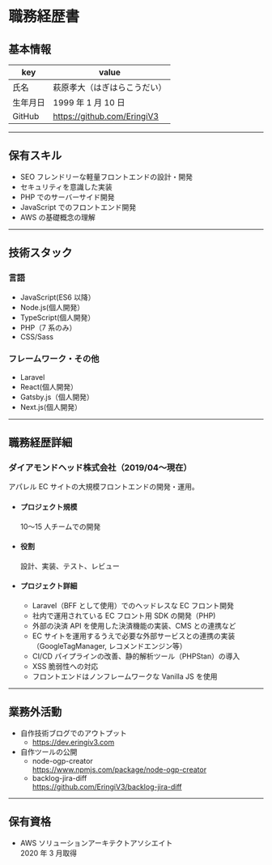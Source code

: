 # 職務経歴書

## 基本情報

| key      | value                        |
| -------- | ---------------------------- |
| 氏名     | 萩原孝大（はぎはらこうだい） |
| 生年月日 | 1999 年 1 月 10 日           |
| GitHub   | https://github.com/EringiV3  |

---

## 保有スキル

- SEO フレンドリーな軽量フロントエンドの設計・開発
- セキュリティを意識した実装
- PHP でのサーバーサイド開発
- JavaScript でのフロントエンド開発
- AWS の基礎概念の理解

---

## 技術スタック

### 言語

- JavaScript(ES6 以降）
- Node.js(個人開発）
- TypeScript(個人開発）
- PHP（7 系のみ）
- CSS/Sass

### フレームワーク・その他

- Laravel
- React(個人開発）
- Gatsby.js（個人開発）
- Next.js(個人開発）

---

## 職務経歴詳細

### ダイアモンドヘッド株式会社（2019/04〜現在）

アパレル EC サイトの大規模フロントエンドの開発・運用。

- #### プロジェクト規模
  10〜15 人チームでの開発
- #### 役割
  設計、実装、テスト、レビュー
- #### プロジェクト詳細
  - Laravel（BFF として使用）でのヘッドレスな EC フロント開発
  - 社内で運用されている EC フロント用 SDK の開発（PHP)
  - 外部の決済 API を使用した決済機能の実装、CMS との連携など
  - EC サイトを運用するうえで必要な外部サービスとの連携の実装（GoogleTagManager, レコメンドエンジン等）
  - CI/CD パイプラインの改善、静的解析ツール（PHPStan）の導入
  - XSS 脆弱性への対応
  - フロントエンドはノンフレームワークな Vanilla JS を使用

---

## 業務外活動

- 自作技術ブログでのアウトプット
  - https://dev.eringiv3.com
- 自作ツールの公開
  - node-ogp-creator  
    https://www.npmjs.com/package/node-ogp-creator
  - backlog-jira-diff  
    https://github.com/EringiV3/backlog-jira-diff

---

## 保有資格

- AWS ソリューションアーキテクトアソシエイト  
  2020 年 3 月取得
